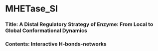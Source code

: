 # MHETase_SI

### Title: A Distal Regulatory Strategy of Enzyme: From Local to Global Conformational Dynamics
### Contents: Interactive H-bonds-networks
